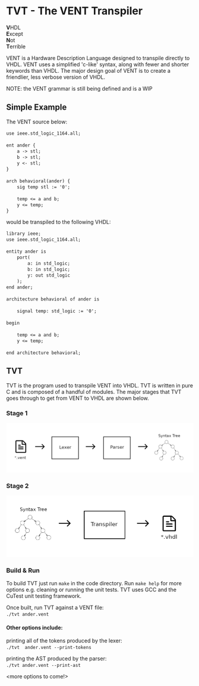 # TVT - The VENT Transpiler

**V**HDL<br/>
**E**xcept<br/>
**N**ot<br/>
**T**errible<br/>

VENT is a Hardware Description Language designed to transpile directly to VHDL. VENT uses a simplified 'c-like' syntax, along with fewer and shorter keywords than VHDL. The major design goal of VENT is to create a friendlier, less verbose version of VHDL. 

NOTE: the VENT grammar is still being defined and is a WIP

## Simple Example
The VENT source below: <br/>

    use ieee.std_logic_1164.all;
    
    ent ander {
        a -> stl;
        b -> stl;
        y <- stl;
    }
    
    arch behavioral(ander) {
        sig temp stl := '0';
    
        temp <= a and b;
        y <= temp;
    } 

would be transpiled to the following VHDL: <br/>

    library ieee;
    use ieee.std_logic_1164.all;
    
    entity ander is
        port(
            a: in std_logic;
            b: in std_logic;
            y: out std_logic
        );
    end ander;
    
    architecture behavioral of ander is
    
        signal temp: std_logic := '0';
    
    begin
    
        temp <= a and b;
        y <= temp;
    
    end architecture behavioral;

## TVT
TVT is the program used to transpile VENT into VHDL. TVT is written in pure C and is composed of a handful of modules. The major stages that TVT goes through to get from VENT to VHDL are shown below. 

### Stage 1
![Image](/spec/stage1.png)

### Stage 2
![Image](/spec/stage2.png)

### Build & Run
To build TVT just run `make` in the code directory. Run `make help` for more options e.g. cleaning or running the unit tests. TVT uses GCC and the CuTest unit testing framework. <br/>

Once built, run TVT against a VENT file: <br/>
`./tvt ander.vent`<br/>

#### Other options include: <br/>
printing all of the tokens produced by the lexer: <br/>
`./tvt  ander.vent --print-tokens` <br/>

printing the AST produced by the parser: <br/>
`./tvt ander.vent --print-ast` <br/>

<more options to come!>
